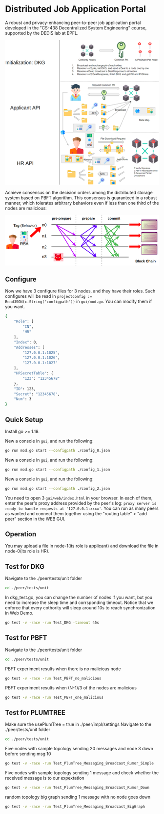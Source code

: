 # Distributed Job Application Portal

A robust and privacy-enhancing peer-to-peer job application portal developed in the "CS-438 Decentralized System Engineering" course, supported by the DEDIS lab at EPFL.

![Example](docs/example.png)

Achieve consensus on the decision orders among the distributed storage system based on PBFT algorithm. This consensus is guaranteed in a robust manner, which tolerates arbitrary behaviors even if less than one third of the nodes are malicious:

![Example](docs/pbftpipeline.png)

## Configure
Now we have 3 configure files for 3 nodes, and they have their roles. Such configures will be read in `projectconfig := ReadJSON(c.String("configpath"))` in `gui/mod.go`. You can modify them if you want.
```sh
{
    "Role": [
        "CN",
        "HR"
    ],
    "Index": 0,
    "Addresses": [   
        "127.0.0.1:1025",
        "127.0.0.1:1026",
        "127.0.0.1:1027"
    ],
    "HRSecretTable": {
        "123": "12345678"
    },
    "ID": 123,
    "Secret": "12345678",
    "Num": 3
}
```



## Quick Setup

Install go >= 1.19.

New a console in `gui`, and run the following:

```sh
go run mod.go start --configpath ./config_0.json
```

New a console in `gui`, and run the following:

```sh
go run mod.go start --configpath ./config_1.json
```

New a console in `gui`, and run the following:

```sh
go run mod.go start --configpath ./config_2.json
```

You need to open 3 `gui/web/index.html` in your browser. In each of them, enter the peer's proxy
address provided by the peer's log: `proxy server is ready to handle requests at
'127.0.0.1:xxxx'`. You can run as many peers as wanted and connect them together
using the "routing table" > "add peer" section in the WEB GUI.

## Operation

You may upload a file in node-1(its role is applicant) and download the file in node-0(its role is HR).

## Test for DKG

Navigate to the ./peer/tests/unit folder

```sh
cd ./peer/tests/unit
```

In dkg_test.go, you can change the number of nodes if you want, but you need to increase the sleep time and corrsponding timeout. Notice that we enforce that every cothority will sleep around 10s to reach synchronization in Web Demo.
```sh
go test -v -race -run Test_DKG -timeout 45s
```


## Test for PBFT

Navigate to the ./peer/tests/unit folder

```sh
cd ./peer/tests/unit
```

PBFT experiment results when there is no malicious node

```sh
go test -v -race -run Test_PBFT_no_malicious
```

PBFT experiment results when (N-1)/3 of the nodes are malicious

```sh
go test -v -race -run Test_PBFT_one_malicious
```


## Test for PLUMTREE
Make sure the usePlumTree = true in ./peer/impl/settings 
Navigate to the ./peer/tests/unit folder

```sh
cd ./peer/tests/unit
```

Five nodes with sample topology sending 20 messages and node 3 down before sending msg 10

```sh
go test -v -race -run Test_PlumTree_Messaging_Broadcast_Rumor_Simple
```

Five nodes with sample topology sending 1 message and check whether the received message is to our expextation
```sh
go test -v -race -run Test_PlumTree_Messaging_Broadcast_Rumor_Down
```

random topology big graph sending 1 message with no node goes down
```sh
go test -v -race -run Test_PlumTree_Messaging_Broadcast_BigGraph
```
